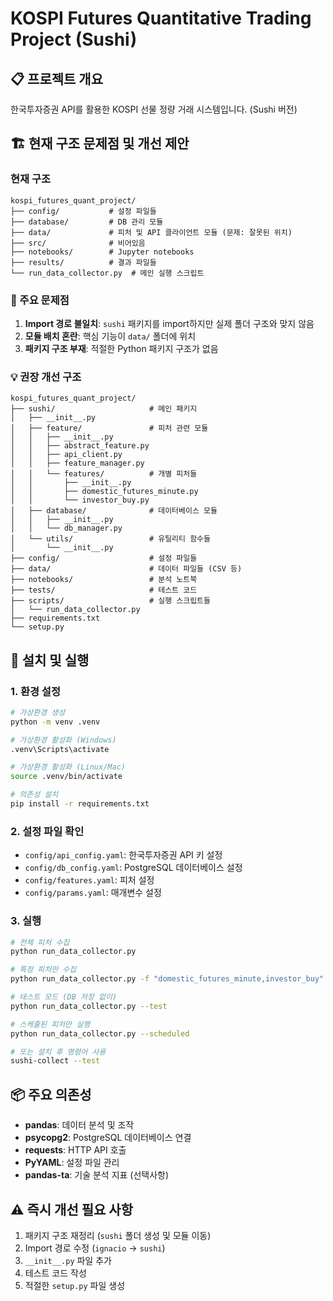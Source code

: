 # KOSPI Futures Quantitative Trading Project (Sushi)

## 📋 프로젝트 개요
한국투자증권 API를 활용한 KOSPI 선물 정량 거래 시스템입니다. (Sushi 버전)

## 🏗️ 현재 구조 문제점 및 개선 제안

### 현재 구조
```
kospi_futures_quant_project/
├── config/           # 설정 파일들
├── database/         # DB 관리 모듈
├── data/             # 피처 및 API 클라이언트 모듈 (문제: 잘못된 위치)
├── src/              # 비어있음
├── notebooks/        # Jupyter notebooks
├── results/          # 결과 파일들
└── run_data_collector.py  # 메인 실행 스크립트
```

### 🚨 주요 문제점
1. **Import 경로 불일치**: `sushi` 패키지를 import하지만 실제 폴더 구조와 맞지 않음
2. **모듈 배치 혼란**: 핵심 기능이 `data/` 폴더에 위치
3. **패키지 구조 부재**: 적절한 Python 패키지 구조가 없음

### 💡 권장 개선 구조
```
kospi_futures_quant_project/
├── sushi/                     # 메인 패키지
│   ├── __init__.py
│   ├── feature/               # 피처 관련 모듈
│   │   ├── __init__.py
│   │   ├── abstract_feature.py
│   │   ├── api_client.py
│   │   ├── feature_manager.py
│   │   └── features/          # 개별 피처들
│   │       ├── __init__.py
│   │       ├── domestic_futures_minute.py
│   │       └── investor_buy.py
│   ├── database/              # 데이터베이스 모듈
│   │   ├── __init__.py
│   │   └── db_manager.py
│   └── utils/                 # 유틸리티 함수들
│       └── __init__.py
├── config/                    # 설정 파일들
├── data/                      # 데이터 파일들 (CSV 등)
├── notebooks/                 # 분석 노트북
├── tests/                     # 테스트 코드
├── scripts/                   # 실행 스크립트들
│   └── run_data_collector.py
├── requirements.txt
└── setup.py
```

## 🚀 설치 및 실행

### 1. 환경 설정
```bash
# 가상환경 생성
python -m venv .venv

# 가상환경 활성화 (Windows)
.venv\Scripts\activate

# 가상환경 활성화 (Linux/Mac)
source .venv/bin/activate

# 의존성 설치
pip install -r requirements.txt
```

### 2. 설정 파일 확인
- `config/api_config.yaml`: 한국투자증권 API 키 설정
- `config/db_config.yaml`: PostgreSQL 데이터베이스 설정
- `config/features.yaml`: 피처 설정
- `config/params.yaml`: 매개변수 설정

### 3. 실행
```bash
# 전체 피처 수집
python run_data_collector.py

# 특정 피처만 수집
python run_data_collector.py -f "domestic_futures_minute,investor_buy"

# 테스트 모드 (DB 저장 없이)
python run_data_collector.py --test

# 스케줄된 피처만 실행
python run_data_collector.py --scheduled

# 또는 설치 후 명령어 사용
sushi-collect --test
```

## 📦 주요 의존성
- **pandas**: 데이터 분석 및 조작
- **psycopg2**: PostgreSQL 데이터베이스 연결
- **requests**: HTTP API 호출
- **PyYAML**: 설정 파일 관리
- **pandas-ta**: 기술 분석 지표 (선택사항)

## ⚠️ 즉시 개선 필요 사항
1. 패키지 구조 재정리 (`sushi` 폴더 생성 및 모듈 이동)
2. Import 경로 수정 (`ignacio` → `sushi`)
3. `__init__.py` 파일 추가
4. 테스트 코드 작성
5. 적절한 `setup.py` 파일 생성

